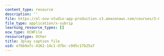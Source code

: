 ```yaml
---
content_type: resource
description: ''
file: https://ol-ocw-studio-app-production.s3.amazonaws.com/courses/3-091sc-introduction-to-solid-state-chemistry-fall-2010/e7bb9afc416214c1d7bcc9d5c17b25a7_c_4dDw7iLn8.srt
file_type: application/x-subrip
learning_resource_types: []
ocw_type: OCWFile
resourcetype: Other
title: 3play caption file
uid: e7bb9afc-4162-14c1-d7bc-c9d5c17b25a7
---
```

